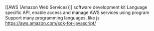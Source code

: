 [[AWS (Amazon Web Services)]] software development kit
Language specific API, enable access and manage AWS services using program
Support many programming languages, like js https://aws.amazon.com/sdk-for-javascript/

